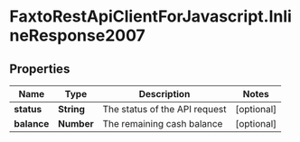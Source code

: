 # FaxtoRestApiClientForJavascript.InlineResponse2007

## Properties
Name | Type | Description | Notes
------------ | ------------- | ------------- | -------------
**status** | **String** | The status of the API request | [optional] 
**balance** | **Number** | The remaining cash balance | [optional] 



